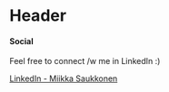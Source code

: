 # Header

#### Social

Feel free to connect /w me in LinkedIn :)

[LinkedIn - Miikka Saukkonen](https://www.linkedin.com/in/miikkasaukkonen)

